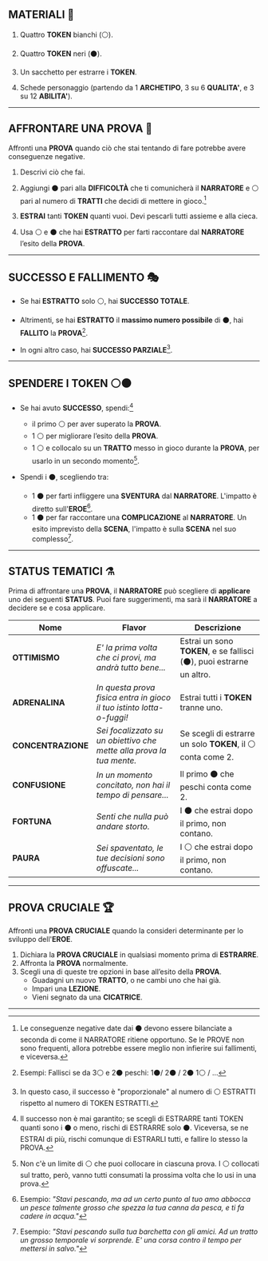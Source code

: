 

## MATERIALI 🎒


1. Quattro **TOKEN** bianchi (⚪).
    
2. Quattro **TOKEN** neri (⚫).
    
3. Un sacchetto per estrarre i **TOKEN**.
    
4. Schede personaggio (partendo da 1 **ARCHETIPO**, 3 su 6 **QUALITA'**, e 3 su 12 **ABILITA'**).
    

---

## AFFRONTARE UNA PROVA 🎯


Affronti una **PROVA** quando ciò che stai tentando di fare potrebbe avere conseguenze negative.

1. Descrivi ciò che fai.
    
2. Aggiungi ⚫ pari alla **DIFFICOLTÀ** che ti comunicherà il **NARRATORE** e ⚪ pari al numero di **TRATTI** che decidi di mettere in gioco.[^1]
    
3. **ESTRAI** tanti **TOKEN** quanti vuoi. Devi pescarli tutti assieme e alla cieca.
    
4. Usa ⚪ e ⚫ che hai **ESTRATTO** per farti raccontare dal **NARRATORE** l’esito della **PROVA**.
    

---

## SUCCESSO E FALLIMENTO 🎭


- Se hai **ESTRATTO** solo ⚪, hai **SUCCESSO TOTALE**.
    
- Altrimenti, se hai **ESTRATTO** il **massimo numero possibile** di ⚫, hai **FALLITO** la **PROVA**[^2].
    
- In ogni altro caso, hai **SUCCESSO PARZIALE**[^3].
    

---

## SPENDERE I TOKEN ⚪⚫


* Se hai avuto **SUCCESSO**, spendi:[^4]
    - il primo ⚪ per aver superato la **PROVA**.
    * 1 ⚪ per migliorare l’esito della **PROVA**.
	* 1 ⚪ e collocalo su un **TRATTO** messo in gioco durante la **PROVA**, per usarlo in un secondo momento[^5].
	  
* Spendi i ⚫, scegliendo tra: 
	* 1 ⚫ per farti infliggere una **SVENTURA** dal **NARRATORE**. L'impatto è diretto sull'**EROE**[^6]. 
	* 1 ⚫ per far raccontare una **COMPLICAZIONE** al **NARRATORE**. Un esito imprevisto della **SCENA**, l'impatto è sulla **SCENA** nel suo complesso[^7].
    

---

## STATUS TEMATICI ⚗️


Prima di affrontare una **PROVA**, il **NARRATORE** può scegliere di **applicare** uno dei seguenti **STATUS**. Puoi fare suggerimenti, ma sarà il **NARRATORE** a decidere se e cosa applicare.

| Nome               | Flavor                                                                    | Descrizione                                                          |
| ------------------ | ------------------------------------------------------------------------- | -------------------------------------------------------------------- |
| **OTTIMISMO**      | *E' la prima volta che ci provi, ma andrà tutto bene...*                  | Estrai un sono **TOKEN**, e se fallisci (⚫), puoi estrarne un altro. |
| **ADRENALINA**     | *In questa prova fisica entra in gioco il tuo istinto lotta-o-fuggi!*<br> | Estrai tutti i **TOKEN** tranne uno.                                 |
| **CONCENTRAZIONE** | *Sei focalizzato su un obiettivo che mette alla prova la tua mente.*      | Se scegli di estrarre un solo **TOKEN**, il ⚪ conta come 2.          |
| **CONFUSIONE**     | *In un momento concitato, non hai il tempo di pensare...*                 | Il primo ⚫ che peschi conta come 2.                                  |
| **FORTUNA**        | *Senti che nulla può andare storto.*                                      | I ⚫ che estrai dopo il primo, non contano.                           |
| **PAURA**          | *Sei spaventato, le tue decisioni sono offuscate...*                      | I ⚪ che estrai dopo il primo, non contano.                           |

---

## PROVA CRUCIALE 🏆


Affronti una **PROVA CRUCIALE** quando la consideri determinante per lo sviluppo dell'**EROE**. 

1. Dichiara la **PROVA CRUCIALE** in qualsiasi momento prima di **ESTRARRE**.
2. Affronta la **PROVA** normalmente.
3. Scegli una di queste tre opzioni in base all’esito della **PROVA**.
	- Guadagni un nuovo **TRATTO**, o ne cambi uno che hai già.
	- Impari una **LEZIONE**.
	- Vieni segnato da una **CICATRICE**.

---

[^1]: Le conseguenze negative date dai ⚫ devono essere bilanciate a seconda di come il NARRATORE ritiene opportuno. Se le PROVE non sono frequenti, allora potrebbe essere meglio non infierire sui fallimenti, e viceversa.

[^2]: Esempi: Fallisci se da 3⚪ e 2⚫ peschi: 1⚫/ 2⚫ / 2⚫ 1⚪ / ...

[^3]: In questo caso, il successo è "proporzionale" al numero di ⚪ ESTRATTI rispetto al numero di TOKEN ESTRATTI.

[^4]: Il successo non è mai garantito; se scegli di ESTRARRE tanti TOKEN quanti sono i ⚫ o meno, rischi di ESTRARRE solo ⚫. Viceversa, se ne ESTRAI di più, rischi comunque di ESTRARLI tutti, e fallire lo stesso la PROVA.

[^5]: Non c'è un limite di ⚪ che puoi collocare in ciascuna prova. I ⚪ collocati sul tratto, però, vanno tutti consumati la prossima volta che lo usi in una prova.

[^6]: Esempio: *"Stavi pescando, ma ad un certo punto al tuo amo abbocca un pesce talmente grosso che spezza la tua canna da pesca, e ti fa cadere in acqua."*

[^7]: Esempio: *"Stavi pescando sulla tua barchetta con gli amici. Ad un tratto un grosso temporale vi sorprende. E' una corsa contro il tempo per mettersi in salvo."*
 
